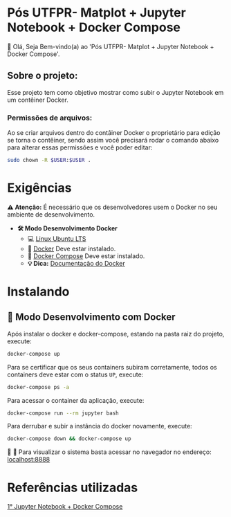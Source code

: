 #  Pós UTFPR- Matplot + Jupyter Notebook + Docker Compose

👋 Olá, Seja Bem-vindo(a) ao 'Pós UTFPR- Matplot + Jupyter Notebook + Docker Compose'.

## Sobre o projeto:

Esse projeto tem como objetivo mostrar como subir o Jupyter Notebook em um contêiner Docker.

### Permissões de arquivos:

Ao se criar arquivos dentro do contâiner Docker o proprietário para edição se torna o contêiner, sendo assim você precisará rodar o comando abaixo para alterar essas permissões e você poder editar:

```sh
sudo chown -R $USER:$USER .
```

# Exigências

**:warning: Atenção:** É necessário que os desenvolvedores usem o Docker no seu ambiente de desenvolvimento.

- **🛠 Modo Desenvolvimento Docker**
    - :computer: [Linux Ubuntu LTS](https://ubuntu.com/download/desktop)
    - 🐳 [Docker](https://docs.docker.com/engine/installation/) Deve estar instalado.
    - 🐳 [Docker Compose](https://docs.docker.com/compose/) Deve estar instalado.
    - **💡 Dica:** [Documentação do Docker](https://docs.docker.com/)

# Instalando

## 🐳 Modo Desenvolvimento com Docker

Após instalar o docker e docker-compose, estando na pasta raiz do projeto, execute:

```sh
docker-compose up
```

Para se certificar que os seus containers subiram corretamente, todos os containers deve estar com o status `UP`, execute:

```sh
docker-compose ps -a
```

Para acessar o container da aplicação, execute:

```sh
docker-compose run --rm jupyter bash
```

Para derrubar e subir a instância do docker novamente, execute:

```sh
docker-compose down && docker-compose up
```

🚀 :clap: Para visualizar o sistema basta acessar no navegador no endereço:   
[localhost:8888](localhost:8888)

# Referências utilizadas

[1° Jupyter Notebook + Docker Compose](https://github.com/claudimf/jupyter_notebook_docker_compose)